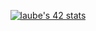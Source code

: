 [<p align="center">![laube's 42 stats](https://badge42.vercel.app/api/v2/cl1nptvpm001609ldizcjiwz5/stats?cursusId=21&coalitionId=undefined)](https://profile.intra.42.fr/users/hbanthiy)
</p>
